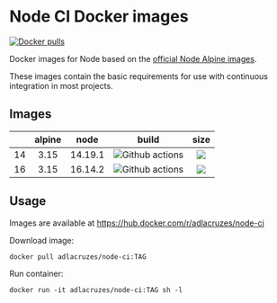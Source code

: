 # Node CI Docker images

[![Docker pulls](https://img.shields.io/docker/pulls/adlacruzes/node-ci?style=square)](https://hub.docker.com/r/adlacruzes/node-ci)

Docker images for Node based on the [official Node Alpine images](https://hub.docker.com/r/_/node/).

These images contain the basic requirements for use with continuous integration in most projects.

## Images

|     | alpine |  node   |                                                                 build                                                                 |                                       size                                       |
|-----|:------:|:-------:|:-------------------------------------------------------------------------------------------------------------------------------------:|:--------------------------------------------------------------------------------:|
| 14  |  3.15  | 14.19.1 | ![Github actions](https://github.com/adlacruzes/node-ci-docker/actions/workflows/node-14-docker-build-push.yml/badge.svg?branch=main) | ![](https://img.shields.io/docker/image-size/adlacruzes/node-ci/14?style=square) |
| 16  |  3.15  | 16.14.2 | ![Github actions](https://github.com/adlacruzes/node-ci-docker/actions/workflows/node-16-docker-build-push.yml/badge.svg?branch=main) | ![](https://img.shields.io/docker/image-size/adlacruzes/node-ci/16?style=square) |

## Usage

Images are available at https://hub.docker.com/r/adlacruzes/node-ci

Download image:

```
docker pull adlacruzes/node-ci:TAG
```

Run container:

```
docker run -it adlacruzes/node-ci:TAG sh -l
```
